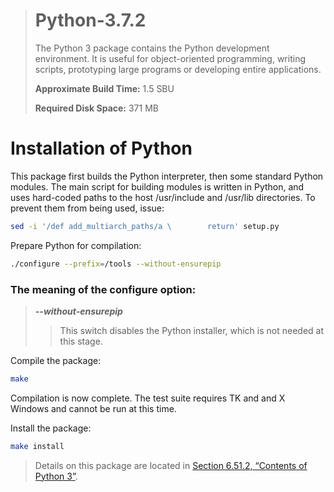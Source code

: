 > # Python-3.7.2
>
> The Python 3 package contains the Python development environment. It is useful for object-oriented programming, writing scripts, prototyping large programs or developing entire applications.
>
> **Approximate Build Time:** 1.5 SBU
>
> **Required Disk Space:** 371 MB

# Installation of Python

This package first builds the Python interpreter, then some standard Python modules. The main script for building modules is written in Python, and uses hard-coded paths to the host /usr/include and /usr/lib directories. To prevent them from being used, issue:

```sh
sed -i '/def add_multiarch_paths/a \        return' setup.py
```

Prepare Python for compilation:

```sh
./configure --prefix=/tools --without-ensurepip
```

### The meaning of the configure option:

> **_--without-ensurepip_**
>
> > This switch disables the Python installer, which is not needed at this stage.

Compile the package:

```sh
make
```

Compilation is now complete. The test suite requires TK and and X Windows and cannot be run at this time.

Install the package:

```sh
make install
```

> Details on this package are located in [Section 6.51.2, “Contents of Python 3”](../06-Installing-Basic-System-Software/51-Python-3.7.2.md).
